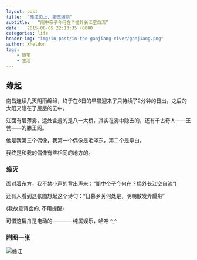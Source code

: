 ```yaml
---
layout: post
title:  "赣江边上, 滕王阁前"
subtitle:   “阁中帝子今何在？槛外长江空自流”
date:   2015-06-05 22:13:35 +0800
categories: life
header-img: "img/in-post/in-the-ganjiang-river/ganjiang.png"
author: Xheldon
tags:
    - 随笔
    - 生活
---
```


## 缘起

南昌连续几天阴雨绵绵，终于在6日的早晨迎来了只持续了2分钟的日出，之后的太阳又隐在了层层的云中。

江面有层薄雾，远处含羞的是八一大桥，其实在雾中隐去的，还有千古奇人——王勃——的滕王阁。

他是我第三个偶像，我第一个偶像是毛泽东，第二个是李白。

我终是和我的偶像有些相同的地方的。

### 缘灭

面对着东方，我不禁小声的背出声来：“阁中帝子今何在？槛外长江空自流”)

还有人看到这张图想起这个诗句：“日暮乡关何处是，明朝散发弄扁舟”

(我故意背岔的, 不用提醒)

可惜这扁舟是电动的————纯属娱乐，哈哈 ^_^

### 附图一张

![赣江](https://static.xheldon.cn/img/in-post/in-the-ganjiang-river/ganjiang.png "赣江边上")


